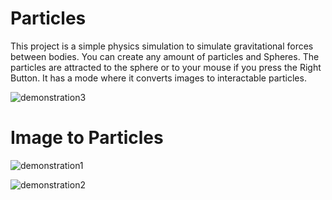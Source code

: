 # Particles

This project is a simple physics simulation to simulate gravitational forces between bodies. You can create any amount of particles and Spheres. The particles are attracted to the sphere or to your mouse if you press the Right Button.
It has a mode where it converts images to interactable particles.

![demonstration3](https://github.com/Pedro-Seixas/Particles-Simulation/assets/31096534/5bdb2765-4c57-44c6-98b6-ffd70c8b4192)

# Image to Particles
![demonstration1](https://github.com/Pedro-Seixas/Particles-Simulation/assets/31096534/8df9f264-720e-47d2-912c-c2d7df080bf5)

![demonstration2](https://github.com/Pedro-Seixas/Particles-Simulation/assets/31096534/37d96acb-512c-4665-8481-869c23e21315)
